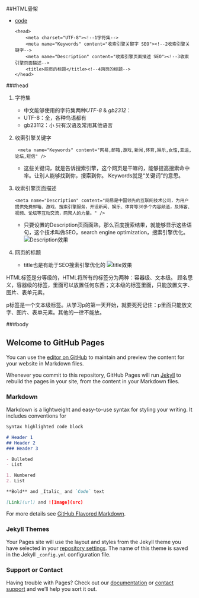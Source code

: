 ##HTML骨架
*   [code](https://maxiaobu1999.github.io/html5/heima/html/base.html)

        <head>
            <meta charset="UTF-8"><!--1字符集-->
            <meta name="Keywords" content="收索引擎关键字 SEO"><!--2收索引擎关键字-->
            <meta name="Description" content="收索引擎页面描述 SEO"><!--3收索引擎页面描述-->
            <title>网页的标题</title><!--4网页的标题-->
        </head>

###head
1. 字符集 
    - 中文能够使用的字符集两种*UTF-8* & *gb2312*：
    - UTF-8：全，各种鸟语都有
    - gb23112：小  只有汉语及常用其他语言

2. 收索引擎关键字

        <meta name="Keywords" content="网易,邮箱,游戏,新闻,体育,娱乐,女性,亚运,论坛,短信" />
    - 这些关键词，就是告诉搜索引擎，这个网页是干嘛的，能够提高搜索命中率。让别人能够找到你，搜索到你。
        Keywords就是“关键词”的意思。

3. 收索引擎页面描述

       <meta name="Description" content="网易是中国领先的互联网技术公司，为用户提供免费邮箱、游戏、搜索引擎服务，开设新闻、娱乐、体育等30多个内容频道，及博客、视频、论坛等互动交流，网聚人的力量。" />
    - 只要设置的Description页面面熟，那么百度搜索结果，就能够显示这些语句，这个技术叫做SEO，search engine optimization，搜索引擎优化。
![Description效果](https://maxiaobu1999.github.io/html5/resources/img/what_is_Description.png)

4. 网页的标题
    - title也是有助于SEO搜索引擎优化的
![title效果](https://maxiaobu1999.github.io/html5/resources/img/what_is_Description.png)

HTML标签是分等级的，HTML将所有的标签分为两种：容器级、文本级。
顾名思义，容器级的标签，里面可以放置任何东西；文本级的标签里面，只能放置文字、图片、表单元素。

p标签是一个文本级标签。从学习p的第一天开始，就要死死记住：p里面只能放文字、图片、表单元素。其他的一律不能放。

###body






## Welcome to GitHub Pages

You can use the [editor on GitHub](https://github.com/maxiaobu1999/maxiaobu1999.github.com/edit/master/README.md) to maintain and preview the content for your website in Markdown files.

Whenever you commit to this repository, GitHub Pages will run [Jekyll](https://jekyllrb.com/) to rebuild the pages in your site, from the content in your Markdown files.

### Markdown

Markdown is a lightweight and easy-to-use syntax for styling your writing. It includes conventions for

```markdown
Syntax highlighted code block

# Header 1
## Header 2
### Header 3

- Bulleted
- List

1. Numbered
2. List

**Bold** and _Italic_ and `Code` text

[Link](url) and ![Image](src)
```

For more details see [GitHub Flavored Markdown](https://guides.github.com/features/mastering-markdown/).

### Jekyll Themes

Your Pages site will use the layout and styles from the Jekyll theme you have selected in your [repository settings](https://github.com/maxiaobu1999/maxiaobu1999.github.com/settings). The name of this theme is saved in the Jekyll `_config.yml` configuration file.

### Support or Contact

Having trouble with Pages? Check out our [documentation](https://help.github.com/categories/github-pages-basics/) or [contact support](https://github.com/contact) and we’ll help you sort it out.




